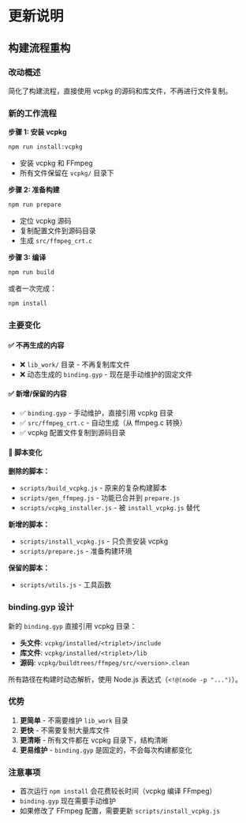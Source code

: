 # 更新说明

## 构建流程重构

### 改动概述

简化了构建流程，直接使用 vcpkg 的源码和库文件，不再进行文件复制。

### 新的工作流程

**步骤 1: 安装 vcpkg**
```bash
npm run install:vcpkg
```
- 安装 vcpkg 和 FFmpeg
- 所有文件保留在 `vcpkg/` 目录下

**步骤 2: 准备构建**
```bash
npm run prepare
```
- 定位 vcpkg 源码
- 复制配置文件到源码目录
- 生成 `src/ffmpeg_crt.c`

**步骤 3: 编译**
```bash
npm run build
```

或者一次完成：
```bash
npm install
```

### 主要变化

#### ✅ 不再生成的内容
- ❌ `lib_work/` 目录 - 不再复制库文件
- ❌ 动态生成的 `binding.gyp` - 现在是手动维护的固定文件

#### ✅ 新增/保留的内容
- ✅ `binding.gyp` - 手动维护，直接引用 vcpkg 目录
- ✅ `src/ffmpeg_crt.c` - 自动生成（从 ffmpeg.c 转换）
- ✅ vcpkg 配置文件复制到源码目录

#### 📝 脚本变化

**删除的脚本：**
- `scripts/build_vcpkg.js` - 原来的复杂构建脚本
- `scripts/gen_ffmpeg.js` - 功能已合并到 `prepare.js`
- `scripts/vcpkg_installer.js` - 被 `install_vcpkg.js` 替代

**新增的脚本：**
- `scripts/install_vcpkg.js` - 只负责安装 vcpkg
- `scripts/prepare.js` - 准备构建环境

**保留的脚本：**
- `scripts/utils.js` - 工具函数

### binding.gyp 设计

新的 `binding.gyp` 直接引用 vcpkg 目录：

- **头文件**: `vcpkg/installed/<triplet>/include`
- **库文件**: `vcpkg/installed/<triplet>/lib`
- **源码**: `vcpkg/buildtrees/ffmpeg/src/<version>.clean`

所有路径在构建时动态解析，使用 Node.js 表达式（`<!@(node -p "...")`）。

### 优势

1. **更简单** - 不需要维护 `lib_work` 目录
2. **更快** - 不需要复制大量库文件
3. **更清晰** - 所有文件都在 vcpkg 目录下，结构清晰
4. **更易维护** - `binding.gyp` 是固定的，不会每次构建都变化

### 注意事项

- 首次运行 `npm install` 会花费较长时间（vcpkg 编译 FFmpeg）
- `binding.gyp` 现在需要手动维护
- 如果修改了 FFmpeg 配置，需要更新 `scripts/install_vcpkg.js`

